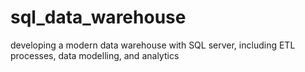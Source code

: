 # sql_data_warehouse
developing a modern data warehouse with SQL server, including ETL processes, data modelling, and analytics
